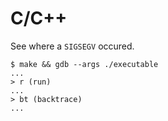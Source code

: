 # C/C++

See where a `SIGSEGV` occured.

```
$ make && gdb --args ./executable
...
> r (run)
...
> bt (backtrace)
...
```
